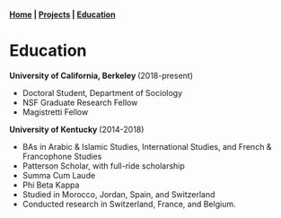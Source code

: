 <head> 
	<title>Nadia Almasalkhi, PhD student</title>
	<style>
	@import url('https://fonts.googleapis.com/css?family=Antic+Didone|Bad+Script|Barrio|Bubbler+One|Bungee+Hairline|Cabin+Sketch|Cormorant+SC|Didact+Gothic|Encode+Sans+Semi+Expanded|Forum|Gruppo|Imprima|Italiana|Josefin+Sans|Josefin+Slab|Julius+Sans+One|Kavivanar|League+Script|Marcellus|Megrim|Montserrat|Montserrat+Alternates|Poiret+One|Raleway|Ribeye+Marrow|Satisfy|Snippet|Sree+Krushnadevaraya|Tajawal|Tenor+Sans|Zilla+Slab+Highlight');
	</style>
</head>

<nav><h4>
	<a href="nalmasalkhi.github.io/index">Home</a><strong> | </strong><a href="nalmasalkhi.github.io/projects">Projects</a><strong> | </strong><a href="nalmasalkhi.github.io/education">Education</a>
</h4></nav>

# Education
<div>
<p><strong>University of California, Berkeley </strong> (2018-present)</p>
<ul>
	<li>Doctoral Student, Department of Sociology</li>
	<li>NSF Graduate Research Fellow</li>
	<li>Magistretti Fellow</li>
</ul>
<p><strong>University of Kentucky </strong> (2014-2018)</p>
<ul>
	<li>BAs in Arabic & Islamic Studies, International Studies, and French & Francophone Studies</li>
	<li>Patterson Scholar, with full-ride scholarship</li>
	<li>Summa Cum Laude</li>
	<li>Phi Beta Kappa</li>
	<li>Studied in Morocco, Jordan, Spain, and Switzerland</li>
	<li>Conducted research in Switzerland, France, and Belgium.</li>
</ul>
</div>